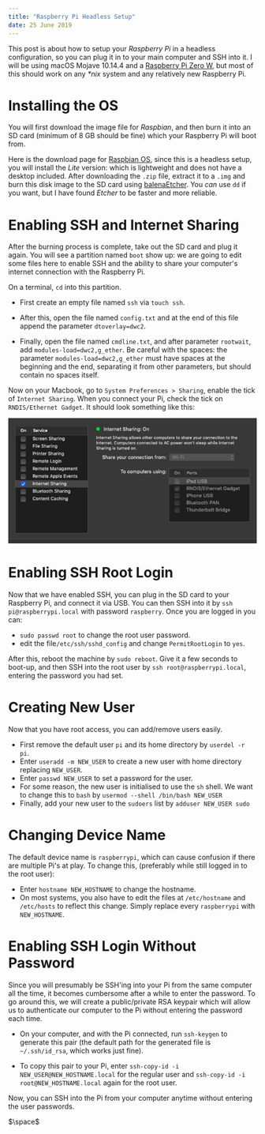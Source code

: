 ```yaml
---
title: "Raspberry Pi Headless Setup"
date: 25 June 2019
---
```


This post is about how to setup your _Raspberry Pi_ in a headless configuration, so you can plug it in to your main computer and SSH into it. I will be using macOS Mojave 10.14.4 and a [Raspberry Pi Zero W](https://www.raspberrypi.org/products/raspberry-pi-zero-w/), but most of this should work on any *\*nix* system and any relatively new Raspberry Pi.

# Installing the OS

You will first download the image file for _Raspbian_, and then burn it into an SD card (minimum of 8 GB should be fine) which your Raspberry Pi will boot from.

Here is the download page for [Raspbian OS](https://www.raspberrypi.org/downloads/raspbian/), since this is a headless setup, you will install the _Lite_ version: which is lightweight and does not have a desktop included. After downloading the `.zip` file, extract it to a `.img` and burn this disk image to the SD card using [balenaEtcher](https://www.balena.io/etcher/). You _can_ use `dd` if you want, but I have found _Etcher_ to be faster and more reliable.

# Enabling SSH and Internet Sharing

After the burning process is complete, take out the SD card and plug it again. You will see a partition named `boot` show up: we are going to edit some files here to enable SSH and the ability to share your computer's internet connection with the Raspberry Pi.

On a terminal, `cd` into this partition.

* First create an empty file named `ssh` via `touch ssh`.

* After this, open the file named `config.txt` and at the end of this file append the parameter `dtoverlay=dwc2`.

* Finally, open the file named `cmdline.txt`, and after parameter `rootwait`, add `modules-load=dwc2,g_ether`. Be careful with the spaces: the parameter  `modules-load=dwc2,g_ether` must have spaces at the beginning and the end, separating it from other parameters, but should contain no spaces itself.

Now on your Macbook, go to `System Preferences > Sharing`, enable the tick of `Internet Sharing`. When you connect your Pi, check the tick on `RNDIS/Ethernet Gadget`. It should look something like this:

![](images/internet_sharing.png)

# Enabling SSH Root Login

Now that we have enabled SSH, you can plug in the SD card to your Raspberry Pi, and connect it via USB. You can then SSH into it by `ssh pi@raspberrypi.local` with password `raspberry`. Once you are logged in you can:

* `sudo passwd root` to change the root user password.
* edit the file`/etc/ssh/sshd_config` and change `PermitRootLogin` to `yes`.

After this, reboot the machine by `sudo reboot`. Give it a few seconds to boot-up, and then SSH into the root user by `ssh root@raspberrypi.local`, entering the password you had set.

# Creating New User

Now that you have root access, you can add/remove users easily.

* First remove the default user `pi` and its home directory by `userdel -r pi`.
* Enter `useradd -m NEW_USER` to create a new user with home directory replacing `NEW_USER`.
* Enter `passwd NEW_USER` to set a password for the user.
* For some reason, the new user is initialised to use the `sh` shell. We want to change this to `bash` by `usermod --shell /bin/bash NEW_USER`
* Finally, add your new user to the `sudoers` list by `adduser NEW_USER sudo`

# Changing Device Name

The default device name is `raspberrypi`, which can cause confusion if there are multiple Pi's at play. To change this, (preferably while still logged in to the root user):

* Enter `hostname NEW_HOSTNAME` to change the hostname.
* On most systems, you also have to edit the files at `/etc/hostname` and `/etc/hosts` to reflect this change. Simply replace every `raspberrypi` with `NEW_HOSTNAME`.

# Enabling SSH Login Without Password

Since you will presumably be SSH'ing into your Pi from the same computer all the time, it becomes cumbersome after a while to enter the password. To go around this, we will create a public/private RSA keypair which will allow us to authenticate our computer to the Pi without entering the password each time.

* On your computer, and with the Pi connected, run `ssh-keygen` to generate this pair (the default path for the generated file is `~/.ssh/id_rsa`, which works just fine).

* To copy this pair to your Pi, enter `ssh-copy-id -i NEW_USER@NEW_HOSTNAME.local` for the regular user and  `ssh-copy-id -i root@NEW_HOSTNAME.local` again for the root user.

Now, you can SSH into the Pi from your computer anytime without entering the user passwords.

$\space$
